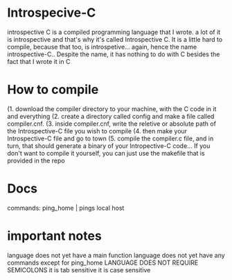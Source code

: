 # Introspecive-C
introspective C is a compiled programming language that I wrote. a lot of it is introspective and that's why it's called Introspective C. It is a little hard to compile, because that too, is introspetive... again, hence the name introspective-C.. Despite the name, it has nothing to do with C besides the fact that I wrote it in C

# How to compile 
(1. download the compiler directory to your machine, with the C code in it and everything
(2. create a directory called config and make a file called compiler.cnf.
(3. inside compiler.cnf, write the reletive or absolute path of the Introspective-C file you wish to compile
(4. then make your Introspective-C file and go to town
(5. compile the compiler.c file, and in turn, that should generate a binary of your Intropective-C code... If you don't want to compile it yourself, you can just use the makefile that is provided in the repo

# Docs
commands:
    ping_home   |   pings local host


# important notes
language does not yet have a main function 
language does not yet have any commands except for ping_home
LANGUAGE DOES NOT REQUIRE SEMICOLONS
it is tab sensitive
it is case sensitive
